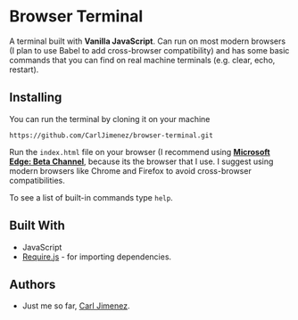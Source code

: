 # Browser Terminal

A terminal built with **Vanilla JavaScript**. Can run on most modern browsers (I plan to use Babel to add cross-browser compatibility) and has some basic commands that you can find on real machine terminals (e.g. clear, echo, restart).



## Installing

You can run the terminal by cloning it on your machine

```
https://github.com/CarlJimenez/browser-terminal.git
```

Run the `index.html` file on your browser (I recommend using [**Microsoft Edge: Beta Channel**](https://www.microsoftedgeinsider.com/en-us/download), because its the browser that I use. I suggest using modern browsers like Chrome and Firefox to avoid cross-browser compatibilities.



To see a list of built-in commands type `help`.



## Built With

* JavaScript 
* [Require.js](https://requirejs.org/) - for importing dependencies.



## Authors

* Just me so far, [Carl Jimenez](https://github.com/CarlJimenez).









